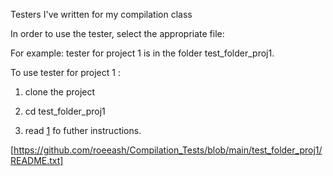 Testers I've written for my compilation class

In order to use the tester, select the appropriate file:

For example: tester for project 1 is in the folder test_folder_proj1.

To use tester for project 1 :

1. clone the project

2. cd test_folder_proj1

3. read [1](doc:README.txt) fo futher instructions.

[https://github.com/roeeash/Compilation_Tests/blob/main/test_folder_proj1/README.txt]
